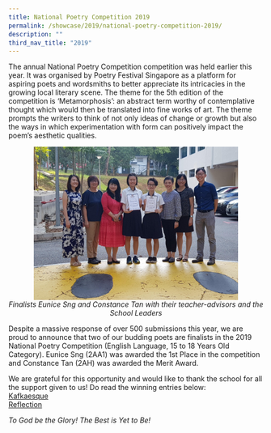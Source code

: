 ```yaml
---
title: National Poetry Competition 2019
permalink: /showcase/2019/national-poetry-competition-2019/
description: ""
third_nav_title: "2019"
---
```

The annual National Poetry Competition competition was held earlier this year. It was organised by Poetry Festival Singapore as a platform for aspiring poets and wordsmiths to better appreciate its intricacies in the growing local literary scene. The theme for the 5th edition of the competition is ‘Metamorphosis’: an abstract term worthy of contemplative thought which would then be translated into fine works of art. The theme prompts the writers to think of not only ideas of change or growth but also the ways in which experimentation with form can positively impact the poem’s aesthetic qualities.

<style>  
img {  
  display: block;  
  margin-left: auto;  
  margin-right: auto;  
}  
</style>  
<img style="width:80%;" src="/images/Website%20poetry.jpeg">  
  
  
<figcaption style="text-align:center;"><em>Finalists Eunice Sng and Constance Tan with their teacher-advisors and the School Leaders</em></figcaption>

Despite a massive response of over 500 submissions this year, we are proud to announce that two of our budding poets are finalists in the 2019 National Poetry Competition (English Language, 15 to 18 Years Old Category). Eunice Sng (2AA1) was awarded the 1st Place in the competition and Constance Tan (2AH) was awarded the Merit Award.

We are grateful for this opportunity and would like to thank the school for all the support given to us! Do read the winning entries below: <br>
[Kafkaesque](/files/English%20-%20Kafkaesque.pdf)<br>
[Reflection](/files/English%20-%20Reflection.pdf)

_To God be the Glory! The Best is Yet to Be!_